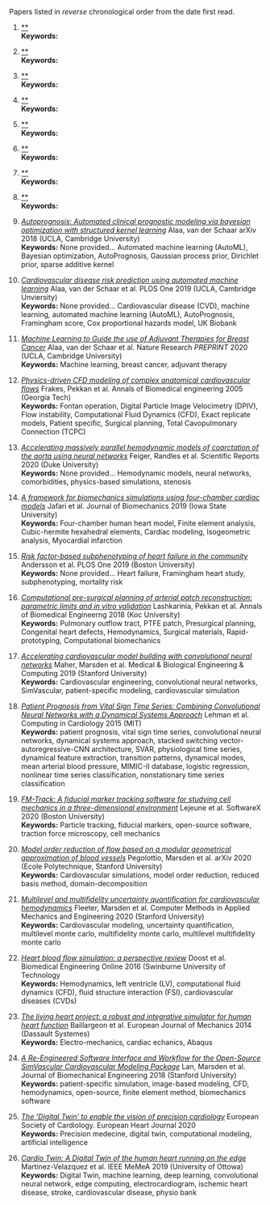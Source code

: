 Papers listed in *reverse* chronological order from the date first read.

1. [**]()<br>
**Keywords:**

1. [**]()<br>
**Keywords:**

1. [**]()<br>
**Keywords:**

1. [**]()<br>
**Keywords:**

1. [**]()<br>
**Keywords:**

1. [**]()<br>
**Keywords:**

1. [**]()<br>
**Keywords:**

1. [**]()<br>
**Keywords:**

1. [*Autoprognosis: Automated clinical prognostic modeling via bayesian optimization with structured kernel learning*]() Alaa, van der Schaar arXiv 2018 (UCLA, Cambridge University) <br>
**Keywords:** None provided... Automated machine learning (AutoML), Bayesian optimization, AutoPrognosis, Gaussian process prior, Dirichlet prior, sparse additive kernel

1. [*Cardiovascular disease risk prediction using automated machine learning*](https://journals.plos.org/plosone/article?id=10.1371/journal.pone.0213653) Alaa, van der Schaar et al. PLOS One 2019 (UCLA, Cambridge Unviersity)<br>
**Keywords:** None provided... Cardiovascular disease (CVD), machine learning, automated machine learning (AutoML), AutoPrognosis, Framingham score, Cox proportional hazards model, UK Biobank

1. [*Machine Learning to Guide the use of Adjuvant Therapies for Breast Cancer*](https://www.researchsquare.com/article/rs-53594/v1) Alaa, van der Schaar et al. Nature Research *PREPRINT* 2020 (UCLA, Cambridge University)<br>
**Keywords:** Machine learning, breast cancer, adjuvant therapy

1. [*Physics-driven CFD modeling of complex anatomical cardiovascular flows*](https://link.springer.com/article/10.1007/s10439-005-1731-0) Frakes, Pekkan et al. Annals of Biomedical engineering 2005 (Georgia Tech)<br>
**Keywords:** Fontan operation, Digital Particle Image Velocimetry (DPIV), Flow instability, Computational Fluid Dynamics (CFD), Exact replicate models, Patient specific, Surgical planning, Total Cavopulmonary Connection (TCPC)

1. [*Accelerating massively parallel hemodynamic models of coarctation of the aorta using neural networks*](https://www.nature.com/articles/s41598-020-66225-0) Feiger, Randles et al. Scientific Reports 2020 (Duke University) <br>
**Keywords:** None provided... Hemodynamic models, neural networks, comorbidities, physics-based simulations, stenosis

1. [*A framework for biomechanics simulations using four-chamber cardiac models*](https://www.sciencedirect.com/science/article/pii/S0021929019303513) Jafari et al. Journal of Biomechanics 2019 (Iowa State University) <br>
**Keywords:** Four-chamber human heart model, Finite element analysis, Cubic-hermite hexahedral elements, Cardiac modeling, Isogeometric analysis, Myocardial infarction

1. [*Risk factor-based subphenotyping of heart failure in the community*](https://journals.plos.org/plosone/article?id=10.1371/journal.pone.0222886) Andersson et al. PLOS One 2019 (Boston University)<br>
**Keywords:** None provided... Heart failure, Framingham heart study, subphenotyping, mortality risk

1. [*Computational pre-surgical planning of arterial patch reconstruction: parametric limits and in vitro validation*](https://link.springer.com/article/10.1007/s10439-018-2043-5) Lashkarinia, Pekkan et al. Annals of Biomedical Engineerng 2018 (Koc University)<br>
**Keywords:** Pulmonary outflow tract, PTFE patch, Presurgical planning, Congenital heart defects, Hemodynamics, Surgical materials, Rapid-prototyping, Computational biomechanics

1. [*Accelerating cardiovascular model building with convolutional neural networks*](https://link.springer.com/article/10.1007/s11517-019-02029-3) Maher, Marsden et al. Medical & Biological Engineering & Computing 2019 (Stanford University)<br>
**Keywords:** Cardiovascular engineering, convolutional neural networks, SimVascular, patient-specific modeling, cardiovascular simulation

1. [*Patient Prognosis from Vital Sign Time Series: Combining Convolutional Neural Networks with a Dynamical Systems Approach*](https://ieeexplore.ieee.org/abstract/document/7411099) Lehman et al. Computing in Cardiology 2015 (MIT)<br>
**Keywords:** patient prognosis, vital sign time series, convolutional neural networks, dynamical systems approach, stacked switching vector-autoregressive-CNN architecture, SVAR, physiological time series, dynamical feature extraction, transition patterns, dynamical modes, mean arterial blood pressure, MIMIC-II database, logistic regression, nonlinear time series classification, nonstationary time series classification

1. [*FM-Track: A fiducial marker tracking software for studying cell mechanics in a three-dimensional environment*](https://www.sciencedirect.com/science/article/pii/S2352711019303474) Lejeune et al. SoftwareX 2020 (Boston University)<br>
**Keywords:** Particle tracking, fiducial markers, open-source software, traction force microscopy, cell mechanics

1. [*Model order reduction of flow based on a modular geometrical approximation of blood vessels*](https://arxiv.org/abs/2010.00285.pdf) Pegolottio, Marsden et al. arXiv 2020 (Ecole Polytechnique, Stanford University)<br>
**Keywords:** Cardiovascular simulations, model order reduction, reduced basis method, domain-decomposition

1. [*Multilevel and multifidelity uncertainty quantification for cardiovascular hemodynamics*](https://www.sciencedirect.com/science/article/pii/S0045782520302140) Fleeter, Marsden et al. Computer Methods in Applied Mechanics and Engineering 2020 (Stanford University)<br>
**Keywords:** Cardiovascular modeling, uncertainty quantification, multilevel monte carlo, multifidelity monte carlo, multilevel multifidelity monte carlo

1. [*Heart blood flow simulation: a perspective review*](https://link.springer.com/article/10.1186/s12938-016-0224-8) Doost et al. Biomedical Engineering Online 2016 (Swinburne University of Technology<br>
**Keywords:** Hemodynamics, left ventricle (LV), computational fluid dynamics (CFD), fluid structure interaction (FSI), cardiovascular diseases (CVDs)

1. [*The living heart project: a robust and integrative simulator for human heart function*](https://www.sciencedirect.com/science/article/pii/S0997753814000564) Baillargeon et al. European Journal of Mechanics 2014 (Dassault Systemes)<br>
**Keywords:** Electro-mechanics, cardiac echanics, Abaqus

1. [*A Re-Engineered Software Interface and Workflow for the Open-Source SimVascular Cardiovascular Modeling Package*](https://asmedigitalcollection.asme.org/biomechanical/article/140/2/024501/367484/A-Re-Engineered-Software-Interface-and-Workflow) Lan, Marsden et al. Journal of Biomechanical Engineering 2018 (Stanford University)<br>
**Keywords:** patient-specific simulation, image-based modeling, CFD, hemodynamics, open-source, finite element method, biomechanics software

1. [*The ‘Digital Twin’ to enable the vision of precision cardiology*](https://academic.oup.com/eurheartj/article/41/48/4556/5775673?login=true) European Society of Cardiology. European Heart Journal 2020<br>
**Keywords:** Precision medecine, digital twin, computational modeling, artificial intelligence

1. [*Cardio Twin: A Digital Twin of the human heart running on the edge*](https://ieeexplore.ieee.org/abstract/document/8802162) Martinez-Velazquez et al. IEEE MeMeA 2019 (University of Ottowa)<br>
**Keywords:** Digital Twin, machine learning, deep learning, convolutional neural network, edge computing, electrocardiogram, ischemic heart disease, stroke, cardiovascular disease, physio bank


